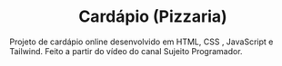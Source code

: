 <h1 align="center">Cardápio (Pizzaria)</h1>

<p> Projeto de cardápio online desenvolvido em HTML, CSS , JavaScript e Tailwind. Feito a partir do vídeo do canal Sujeito Programador.
</p>
